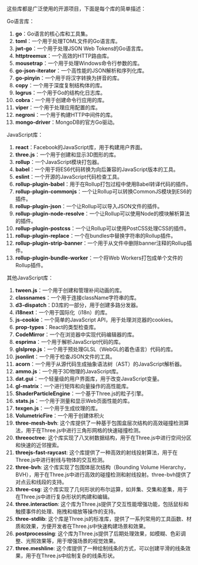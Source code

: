 这些库都是广泛使用的开源项目，下面是每个库的简单描述：

Go语言库：
1. **go**：Go语言的核心库和工具集。
2. **toml**：一个用于处理TOML文件的Go语言库。
3. **jwt-go**：一个用于处理JSON Web Tokens的Go语言库。
4. **httptreemux**：一个高效的HTTP路由库。
5. **mousetrap**：一个用于处理Windows命令行参数的库。
6. **go-json-iterator**：一个高性能的JSON解析和序列化库。
7. **go-pinyin**：一个用于将汉字转换为拼音的库。
8. **copy**：一个用于深度复制结构体的库。
9. **logrus**：一个用于Go的结构化日志库。
10. **cobra**：一个用于创建命令行应用的库。
11. **viper**：一个用于处理应用配置的库。
12. **negroni**：一个用于构建HTTP中间件的库。
13. **mongo-driver**：MongoDB的官方Go驱动。

JavaScript库：
1. **react**：Facebook的JavaScript库，用于构建用户界面。
2. **three.js**：一个用于创建和显示3D图形的库。
3. **rollup**：一个JavaScript模块打包器。
4. **babel**：一个用于将ES6代码转换为向后兼容的JavaScript版本的工具。
5. **eslint**：一个开源的JavaScript代码检查工具。
6. **rollup-plugin-babel**：用于在Rollup打包过程中使用Babel转译代码的插件。
7. **rollup-plugin-commonjs**：一个让Rollup可以转换CommonJS模块到ES6的插件。
8. **rollup-plugin-json**：一个让Rollup可以导入JSON文件的插件。
9. **rollup-plugin-node-resolve**：一个让Rollup可以使用Node的模块解析算法的插件。
10. **rollup-plugin-postcss**：一个让Rollup可以使用PostCSS处理CSS的插件。
11. **rollup-plugin-replace**：一个在bundles中替换字符串的Rollup插件。
12. **rollup-plugin-strip-banner**：一个用于从文件中删除banner注释的Rollup插件。
13. **rollup-plugin-bundle-worker**：一个将Web Workers打包成单个文件的Rollup插件。

其他JavaScript库：

1. **tween.js**：一个用于创建和管理补间动画的库。
2. **classnames**：一个用于连接className字符串的库。
3. **d3-dispatch**：D3库的一部分，用于创建多路分发器。
4. **i18next**：一个用于国际化（i18n）的库。
5. **js-cookie**：一个简单的JavaScript API，用于处理浏览器的cookies。
6. **prop-types**：React的类型检查库。
7. **CodeMirror**：一个在浏览器中实现代码编辑器的库。
8. **esprima**：一个用于解析JavaScript代码的库。
9. **glslprep.js**：一个用于预处理GLSL（WebGL的着色语言）代码的库。
10. **jsonlint**：一个用于检查JSON文件的工具。
11. **acorn**：一个用于从源代码生成抽象语法树（AST）的JavaScript解析器。
12. **ammo.js**：一个用于3D物理的JavaScript库。
13. **dat.gui**：一个轻量级的用户界面库，用于改变JavaScript变量。
14. **gl-matrix**：一个进行矩阵和向量操作的高性能库。
15. **ShaderParticleEngine**：一个基于Three.js的粒子引擎。
16. **stats.js**：一个用于测量和显示Web页面性能的库。
17. **texgen.js**：一个用于生成纹理的库。
18. **VolumetricFire**：一个用于创建体积火
19. **three-mesh-bvh**: 这个库提供了一种基于包围盒层次结构的高效碰撞检测算法，用于在Three.js中进行三角形网格的快速碰撞检测。
20. **threeoctree**: 这个库实现了八叉树数据结构，用于在Three.js中进行空间分区和快速的近邻搜索。
21. **threejs-fast-raycast**: 这个库提供了一种高效的射线投射算法，用于在Three.js中进行射线与物体的交互检测。
22. **three-bvh**: 这个库实现了包围体层次结构（Bounding Volume Hierarchy，BVH），用于在Three.js中进行高效的碰撞检测和射线投射。three-bvh提供了对点云和线段的支持。
23. **three-csg**: 这个库实现了几何形状的布尔运算，如并集、交集和差集，用于在Three.js中进行复杂形状的构建和编辑。
24. **three.interaction**: 这个库为Three.js提供了交互性能增强功能，包括鼠标和触摸事件的处理、拖拽和缩放等操作的支持。
25. **three-stdlib**: 这个库是Three.js的标准库，提供了一系列常用的工具函数、材质和效果，方便开发者在Three.js中快速构建场景和效果。
26. **postprocessing**: 这个库为Three.js提供了后期处理效果，如模糊、色彩调整、光照效果等，用于增强场景的视觉效果。
27. **three.meshline**: 这个库提供了一种绘制线条的方式，可以创建平滑的线条效果，用于在Three.js中绘制复杂的线条形状。

